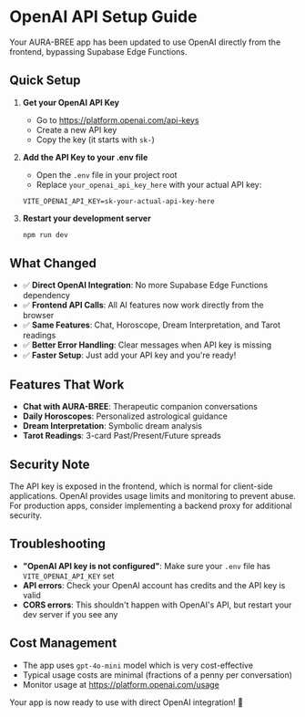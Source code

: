 # OpenAI API Setup Guide

Your AURA-BREE app has been updated to use OpenAI directly from the frontend, bypassing Supabase Edge Functions.

## Quick Setup

1. **Get your OpenAI API Key**
   - Go to https://platform.openai.com/api-keys
   - Create a new API key
   - Copy the key (it starts with `sk-`)

2. **Add the API Key to your .env file**
   - Open the `.env` file in your project root
   - Replace `your_openai_api_key_here` with your actual API key:
   ```
   VITE_OPENAI_API_KEY=sk-your-actual-api-key-here
   ```

3. **Restart your development server**
   ```bash
   npm run dev
   ```

## What Changed

- ✅ **Direct OpenAI Integration**: No more Supabase Edge Functions dependency
- ✅ **Frontend API Calls**: All AI features now work directly from the browser
- ✅ **Same Features**: Chat, Horoscope, Dream Interpretation, and Tarot readings
- ✅ **Better Error Handling**: Clear messages when API key is missing
- ✅ **Faster Setup**: Just add your API key and you're ready!

## Features That Work

- **Chat with AURA-BREE**: Therapeutic companion conversations
- **Daily Horoscopes**: Personalized astrological guidance
- **Dream Interpretation**: Symbolic dream analysis
- **Tarot Readings**: 3-card Past/Present/Future spreads

## Security Note

The API key is exposed in the frontend, which is normal for client-side applications. OpenAI provides usage limits and monitoring to prevent abuse. For production apps, consider implementing a backend proxy for additional security.

## Troubleshooting

- **"OpenAI API key is not configured"**: Make sure your `.env` file has `VITE_OPENAI_API_KEY` set
- **API errors**: Check your OpenAI account has credits and the API key is valid
- **CORS errors**: This shouldn't happen with OpenAI's API, but restart your dev server if you see any

## Cost Management

- The app uses `gpt-4o-mini` model which is very cost-effective
- Typical usage costs are minimal (fractions of a penny per conversation)
- Monitor usage at https://platform.openai.com/usage

Your app is now ready to use with direct OpenAI integration! 🎉
